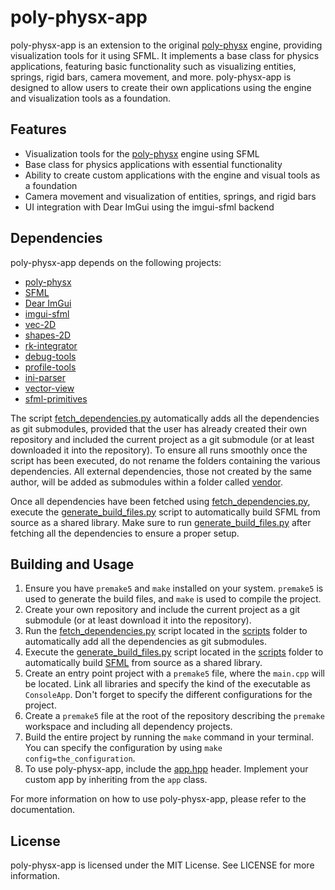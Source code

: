 # poly-physx-app

poly-physx-app is an extension to the original [poly-physx](https://github.com/ismawno/poly-physx) engine, providing visualization tools for it using SFML. It implements a base class for physics applications, featuring basic functionality such as visualizing entities, springs, rigid bars, camera movement, and more. poly-physx-app is designed to allow users to create their own applications using the engine and visualization tools as a foundation.

## Features

- Visualization tools for the [poly-physx](https://github.com/ismawno/poly-physx) engine using SFML
- Base class for physics applications with essential functionality
- Ability to create custom applications with the engine and visual tools as a foundation
- Camera movement and visualization of entities, springs, and rigid bars
- UI integration with Dear ImGui using the imgui-sfml backend

## Dependencies

poly-physx-app depends on the following projects:

- [poly-physx](https://github.com/ismawno/poly-physx)
- [SFML](https://github.com/ismawno/SFML)
- [Dear ImGui](https://github.com/ismawno/imgui)
- [imgui-sfml](https://github.com/ismawno/imgui-sfml)
- [vec-2D](https://github.com/ismawno/vec-2D)
- [shapes-2D](https://github.com/ismawno/shapes-2D)
- [rk-integrator](https://github.com/ismawno/rk-integrator)
- [debug-tools](https://github.com/ismawno/debug-tools)
- [profile-tools](https://github.com/ismawno/profile-tools)
- [ini-parser](https://github.com/ismawno/ini-parser)
- [vector-view](https://github.com/ismawno/vector-view)
- [sfml-primitives](https://github.com/ismawno/sfml-primitives)

The script [fetch_dependencies.py](https://github.com/ismawno/poly-physx-app/scripts/fetch_dependencies.py) automatically adds all the dependencies as git submodules, provided that the user has already created their own repository and included the current project as a git submodule (or at least downloaded it into the repository). To ensure all runs smoothly once the script has been executed, do not rename the folders containing the various dependencies. All external dependencies, those not created by the same author, will be added as submodules within a folder called [vendor](https://github.com/ismawno/poly-physx-app/vendor).

Once all dependencies have been fetched using [fetch_dependencies.py](https://github.com/ismawno/poly-physx-app/scripts/fetch_dependencies.py), execute the [generate_build_files.py](https://github.com/ismawno/poly-physx-app/scripts/generate_build_files.py) script to automatically build SFML from source as a shared library. Make sure to run [generate_build_files.py](https://github.com/ismawno/poly-physx-app/scripts/generate_build_files.py) after fetching all the dependencies to ensure a proper setup.


## Building and Usage

1. Ensure you have `premake5` and `make` installed on your system. `premake5` is used to generate the build files, and `make` is used to compile the project.
2. Create your own repository and include the current project as a git submodule (or at least download it into the repository).
3. Run the [fetch_dependencies.py](https://github.com/ismawno/poly-physx-app/scripts/fetch_dependencies.py) script located in the [scripts](https://github.com/ismawno/poly-physx-app/scripts) folder to automatically add all the dependencies as git submodules.
4. Execute the [generate_build_files.py](https://github.com/ismawno/poly-physx-app/scripts/generate_build_files.py) script located in the [scripts](https://github.com/ismawno/poly-physx-app/scripts) folder to automatically build [SFML](https://github.com/ismawno/SFML) from source as a shared library.
5. Create an entry point project with a `premake5` file, where the `main.cpp` will be located. Link all libraries and specify the kind of the executable as `ConsoleApp`. Don't forget to specify the different configurations for the project.
6. Create a `premake5` file at the root of the repository describing the `premake` workspace and including all dependency projects.
7. Build the entire project by running the `make` command in your terminal. You can specify the configuration by using `make config=the_configuration`.
8. To use poly-physx-app, include the [app.hpp](https://github.com/ismawno/poly-physx-app/include/app.hpp) header. Implement your custom app by inheriting from the `app` class.

For more information on how to use poly-physx-app, please refer to the documentation.

## License

poly-physx-app is licensed under the MIT License. See LICENSE for more information.
